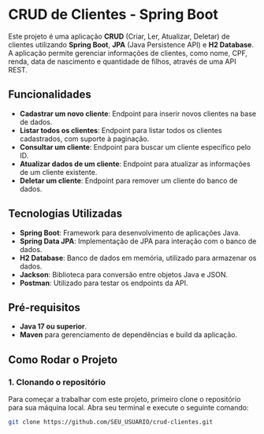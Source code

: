 # CRUD de Clientes - Spring Boot

Este projeto é uma aplicação **CRUD** (Criar, Ler, Atualizar, Deletar) de clientes utilizando **Spring Boot**, **JPA** (Java Persistence API) e **H2 Database**. A aplicação permite gerenciar informações de clientes, como nome, CPF, renda, data de nascimento e quantidade de filhos, através de uma API REST.

## Funcionalidades

- **Cadastrar um novo cliente**: Endpoint para inserir novos clientes na base de dados.
- **Listar todos os clientes**: Endpoint para listar todos os clientes cadastrados, com suporte à paginação.
- **Consultar um cliente**: Endpoint para buscar um cliente específico pelo ID.
- **Atualizar dados de um cliente**: Endpoint para atualizar as informações de um cliente existente.
- **Deletar um cliente**: Endpoint para remover um cliente do banco de dados.

## Tecnologias Utilizadas

- **Spring Boot**: Framework para desenvolvimento de aplicações Java.
- **Spring Data JPA**: Implementação de JPA para interação com o banco de dados.
- **H2 Database**: Banco de dados em memória, utilizado para armazenar os dados.
- **Jackson**: Biblioteca para conversão entre objetos Java e JSON.
- **Postman**: Utilizado para testar os endpoints da API.

## Pré-requisitos

- **Java 17 ou superior**.
- **Maven** para gerenciamento de dependências e build da aplicação.

## Como Rodar o Projeto

### 1. Clonando o repositório

Para começar a trabalhar com este projeto, primeiro clone o repositório para sua máquina local. Abra seu terminal e execute o seguinte comando:

```bash
git clone https://github.com/SEU_USUARIO/crud-clientes.git

